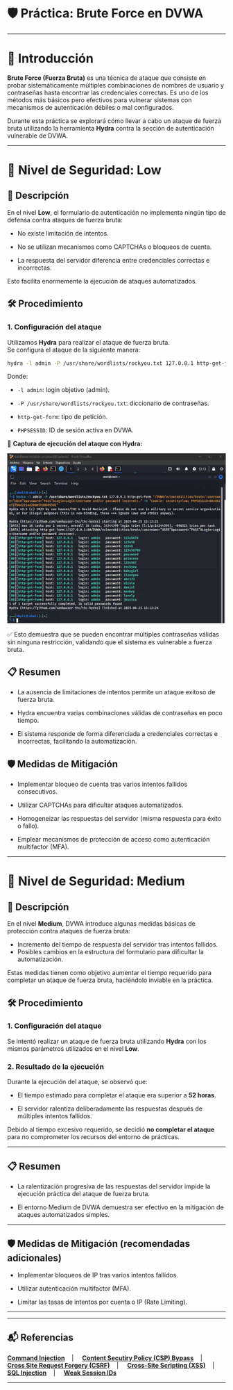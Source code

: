 # 🛡️ Práctica: Brute Force en DVWA

---

# 📖 Introducción

**Brute Force (Fuerza Bruta)** es una técnica de ataque que consiste en probar sistemáticamente múltiples combinaciones de nombres de usuario y contraseñas hasta encontrar las credenciales correctas. Es uno de los métodos más básicos pero efectivos para vulnerar sistemas con mecanismos de autenticación débiles o mal configurados.

Durante esta práctica se explorará cómo llevar a cabo un ataque de fuerza bruta utilizando la herramienta **Hydra** contra la sección de autenticación vulnerable de DVWA.

---

# 🔷 Nivel de Seguridad: Low

## 📌 Descripción

En el nivel **Low**, el formulario de autenticación no implementa ningún tipo de defensa contra ataques de fuerza bruta:

- No existe limitación de intentos.
  
- No se utilizan mecanismos como CAPTCHAs o bloqueos de cuenta.
  
- La respuesta del servidor diferencia entre credenciales correctas e incorrectas.

Esto facilita enormemente la ejecución de ataques automatizados.


## 🛠️ Procedimiento

### 1. Configuración del ataque

Utilizamos **Hydra** para realizar el ataque de fuerza bruta.  
Se configura el ataque de la siguiente manera:

```bash
hydra -l admin -P /usr/share/wordlists/rockyou.txt 127.0.0.1 http-get-form "/DVWA/vulnerabilities/brute/:username=^USER^&password=^PASS^&Login=Login:Username and/or password incorrect." -m "Cookie: security=low; PHPSESSID=XXXXXXXXXXXX"
```

Donde:

- `-l admin`: login objetivo (admin).

- `-P /usr/share/wordlists/rockyou.txt`: diccionario de contraseñas.

- `http-get-form`: tipo de petición.

- `PHPSESSID`: ID de sesión activa en DVWA.
  

📸 **Captura de ejecución del ataque con Hydra:**


![hydra](https://github.com/XaviGimReu/PPS-10836126/blob/main/template-main/RA3/RA3_2/assets/Brute_Force%20-%20low_1.png)

✅ Esto demuestra que se pueden encontrar múltiples contraseñas válidas sin ninguna restricción, validando que el sistema es vulnerable a fuerza bruta.


## 📋 Resumen

- La ausencia de limitaciones de intentos permite un ataque exitoso de fuerza bruta.

- Hydra encuentra varias combinaciones válidas de contraseñas en poco tiempo.

- El sistema responde de forma diferenciada a credenciales correctas e incorrectas, facilitando la automatización.

## 🛡️ Medidas de Mitigación

- Implementar bloqueo de cuenta tras varios intentos fallidos consecutivos.

- Utilizar CAPTCHAs para dificultar ataques automatizados.

- Homogeneizar las respuestas del servidor (misma respuesta para éxito o fallo).

- Emplear mecanismos de protección de acceso como autenticación multifactor (MFA).

---

# 🔶 Nivel de Seguridad: Medium

## 📌 Descripción

En el nivel **Medium**, DVWA introduce algunas medidas básicas de protección contra ataques de fuerza bruta:

- Incremento del tiempo de respuesta del servidor tras intentos fallidos.
- Posibles cambios en la estructura del formulario para dificultar la automatización.

Estas medidas tienen como objetivo aumentar el tiempo requerido para completar un ataque de fuerza bruta, haciéndolo inviable en la práctica.


## 🛠️ Procedimiento

### 1. Configuración del ataque

Se intentó realizar un ataque de fuerza bruta utilizando **Hydra** con los mismos parámetros utilizados en el nivel **Low**.


### 2. Resultado de la ejecución

Durante la ejecución del ataque, se observó que:

- El tiempo estimado para completar el ataque era superior a **52 horas**.

- El servidor ralentiza deliberadamente las respuestas después de múltiples intentos fallidos.
  
Debido al tiempo excesivo requerido, se decidió **no completar el ataque** para no comprometer los recursos del entorno de prácticas.

---

## 📋 Resumen

- La ralentización progresiva de las respuestas del servidor impide la ejecución práctica del ataque de fuerza bruta.

- El entorno Medium de DVWA demuestra ser efectivo en la mitigación de ataques automatizados simples.

---

## 🛡️ Medidas de Mitigación (recomendadas adicionales)

- Implementar bloqueos de IP tras varios intentos fallidos.
  
- Utilizar autenticación multifactor (MFA).
  
- Limitar las tasas de intentos por cuenta o IP (Rate Limiting).

---



---

## 📬 Referencias
**[Command Injection](https://github.com/XaviGimReu/PPS-10836126/tree/main/template-main/RA3/RA3_2/Command%20Injection)**&nbsp;&nbsp;&nbsp; | &nbsp;&nbsp;&nbsp;
**[Content Secutiry Policy (CSP) Bypass](https://github.com/XaviGimReu/PPS-10836126/tree/main/template-main/RA3/RA3_2/Content%20Security%20Policy%20(CSP)%20Bypass)**&nbsp;&nbsp;&nbsp; | &nbsp;&nbsp;&nbsp;
**[Cross Site Request Forgery (CSRF)](https://github.com/XaviGimReu/PPS-10836126/tree/main/template-main/RA3/RA3_2/Cross%20Site%20Request%20Forgery%20(CSRF))**&nbsp;&nbsp;&nbsp; | &nbsp;&nbsp;&nbsp;
**[Cross-Site Scripting (XSS)](https://github.com/XaviGimReu/PPS-10836126/tree/main/template-main/RA3/RA3_2/Cross-Site%20Scripting%20(XSS))**&nbsp;&nbsp;&nbsp; | &nbsp;&nbsp;&nbsp;
**[SQL Injection](https://github.com/XaviGimReu/PPS-10836126/tree/main/template-main/RA3/RA3_2/SQL%20Injection)**&nbsp;&nbsp;&nbsp; | &nbsp;&nbsp;&nbsp;
**[Weak Session IDs](https://github.com/XaviGimReu/PPS-10836126/tree/main/template-main/RA3/RA3_2/Weak%20Session%20IDs)**

---

